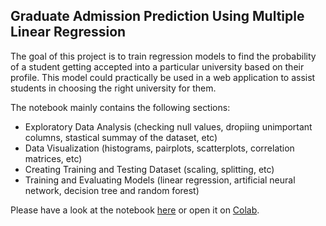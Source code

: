 ## Graduate Admission Prediction Using Multiple Linear Regression

The goal of this project is to train regression models to find the probability of a student getting accepted into a particular university based on their profile. This model could practically be used in a web application to assist students in choosing the right university for them. 

The notebook mainly contains the following sections:  
- Exploratory Data Analysis (checking null values, dropiing unimportant columns, stastical summay of the dataset, etc)
- Data Visualization (histograms, pairplots, scatterplots, correlation matrices, etc)
- Creating Training and Testing Dataset (scaling, splitting, etc)
- Training and Evaluating Models (linear regression, artificial neural network, decision tree and random forest)

Please have a look at the notebook [here](graduate-admission-prediction.ipynb) or open it on [Colab]().
